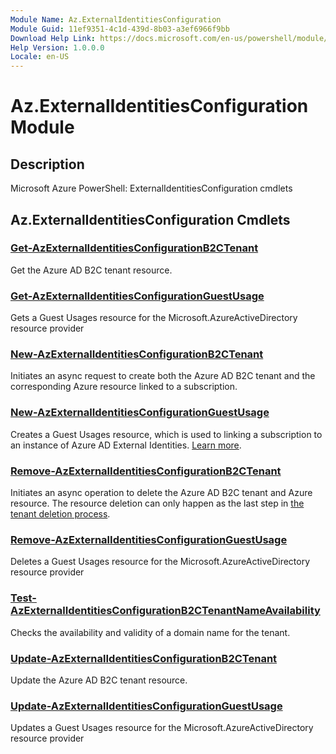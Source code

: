 ```yaml
---
Module Name: Az.ExternalIdentitiesConfiguration
Module Guid: 11ef9351-4c1d-439d-8b03-a3ef6966f9bb
Download Help Link: https://docs.microsoft.com/en-us/powershell/module/az.externalidentitiesconfiguration
Help Version: 1.0.0.0
Locale: en-US
---
```


# Az.ExternalIdentitiesConfiguration Module
## Description
Microsoft Azure PowerShell: ExternalIdentitiesConfiguration cmdlets

## Az.ExternalIdentitiesConfiguration Cmdlets
### [Get-AzExternalIdentitiesConfigurationB2CTenant](Get-AzExternalIdentitiesConfigurationB2CTenant.md)
Get the Azure AD B2C tenant resource.

### [Get-AzExternalIdentitiesConfigurationGuestUsage](Get-AzExternalIdentitiesConfigurationGuestUsage.md)
Gets a Guest Usages resource for the Microsoft.AzureActiveDirectory resource provider

### [New-AzExternalIdentitiesConfigurationB2CTenant](New-AzExternalIdentitiesConfigurationB2CTenant.md)
Initiates an async request to create both the Azure AD B2C tenant and the corresponding Azure resource linked to a subscription.

### [New-AzExternalIdentitiesConfigurationGuestUsage](New-AzExternalIdentitiesConfigurationGuestUsage.md)
Creates a Guest Usages resource, which is used to linking a subscription to an instance of Azure AD External Identities.
[Learn more](https://aka.ms/extidbilling).

### [Remove-AzExternalIdentitiesConfigurationB2CTenant](Remove-AzExternalIdentitiesConfigurationB2CTenant.md)
Initiates an async operation to delete the Azure AD B2C tenant and Azure resource.
The resource deletion can only happen as the last step in [the tenant deletion process](https://aka.ms/deleteB2Ctenant).

### [Remove-AzExternalIdentitiesConfigurationGuestUsage](Remove-AzExternalIdentitiesConfigurationGuestUsage.md)
Deletes a Guest Usages resource for the Microsoft.AzureActiveDirectory resource provider

### [Test-AzExternalIdentitiesConfigurationB2CTenantNameAvailability](Test-AzExternalIdentitiesConfigurationB2CTenantNameAvailability.md)
Checks the availability and validity of a domain name for the tenant.

### [Update-AzExternalIdentitiesConfigurationB2CTenant](Update-AzExternalIdentitiesConfigurationB2CTenant.md)
Update the Azure AD B2C tenant resource.

### [Update-AzExternalIdentitiesConfigurationGuestUsage](Update-AzExternalIdentitiesConfigurationGuestUsage.md)
Updates a Guest Usages resource for the Microsoft.AzureActiveDirectory resource provider

